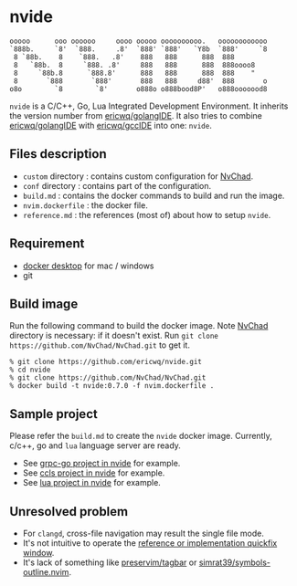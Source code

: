 # nvide

```text
ooooo      ooo oooooo     oooo ooooo oooooooooo.   oooooooooooo
`888b.     `8'  `888.     .8'  `888' `888'   `Y8b  `888'     `8
 8 `88b.    8    `888.   .8'    888   888      888  888
 8   `88b.  8     `888. .8'     888   888      888  888oooo8
 8     `88b.8      `888.8'      888   888      888  888    "
 8       `888       `888'       888   888     d88'  888       o
o8o        `8        `8'       o888o o888bood8P'   o888ooooood8
```

`nvide` is a C/C++, Go, Lua Integrated Development Environment. It inherits the version number from [ericwq/golangIDE](https://github.com/ericwq/golangIDE). It also tries to combine [ericwq/golangIDE](https://github.com/ericwq/golangIDE) with [ericwq/gccIDE](https://github.com/ericwq/gccIDE) into one: `nvide`.

## Files description

- `custom` directory : contains custom configuration for [NvChad](https://github.com/NvChad/NvChad).
- `conf` directory : contains part of the configuration.
- `build.md` : contains the docker commands to build and run the image.
- `nvim.dockerfile` : the docker file.
- `reference.md` : the references (most of) about how to setup `nvide`.

## Requirement

- [docker desktop](https://www.docker.com/products/docker-desktop) for mac / windows
- git

## Build image

Run the following command to build the docker image. Note [NvChad](https://github.com/NvChad/NvChad) directory is necessary: if it doesn't exist. Run `git clone https://github.com/NvChad/NvChad.git` to get it.

```
% git clone https://github.com/ericwq/nvide.git
% cd nvide
% git clone https://github.com/NvChad/NvChad.git
% docker build -t nvide:0.7.0 -f nvim.dockerfile .
```

## Sample project

Please refer the `build.md` to create the `nvide` docker image. Currently, c/c++, go and `lua` language server are ready.

- See [grpc-go project in nvide](reference.md#grpc-go-project-in-nvide) for example.
- See [ccls project in nvide](reference.md#ccls-project-in-nvide) for example.
- See [lua project in nvide](referencemd#lua-project-in-nvide) for example.

## Unresolved problem

- For `clangd`, cross-file navigation may result the single file mode.
- It's not intuitive to operate the [reference or implementation quickfix window](reference.md#reference-or-implementation-quickfix-window).
- It's lack of something like [preservim/tagbar](https://github.com/preservim/tagbar) or [simrat39/symbols-outline.nvim](https://github.com/simrat39/symbols-outline.nvim).
